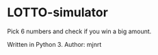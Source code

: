 # LOTTO-simulator
Pick 6 numbers and check if you win a big amount.

Written in Python 3.
Author: mjnrt
